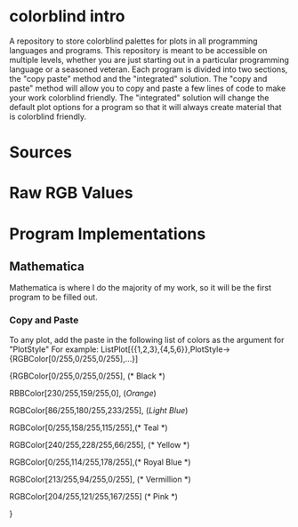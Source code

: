 # colorblind intro
A repository to store colorblind palettes for plots in all programming languages and programs. This
repository is meant to be accessible on multiple levels, whether you are just starting out 
in a particular programming language or a seasoned veteran. Each program is divided into two
sections, the "copy paste" method and the "integrated" solution.  The "copy and paste" method 
will allow you to copy and paste a few lines of code to make your work colorblind friendly. 
The "integrated" solution will change the default plot options for a program so that it will 
always create material that is colorblind friendly.

# Sources

# Raw RGB Values

# Program Implementations

## Mathematica
Mathematica is where I do the majority of my work, so it will be the first program to be filled out.
### Copy and Paste

To any plot, add the paste in the following list of colors as the argument for "PlotStyle"
For example: ListPlot[{{1,2,3},{4,5,6}},PlotStyle->{RGBColor[0/255,0/255,0/255],...}]


{RGBColor[0/255,0/255,0/255], (* Black *)

RBBColor[230/255,159/255,0], (*Orange*)

RGBColor[86/255,180/255,233/255], (*Light Blue*)

RGBColor[0/255,158/255,115/255],(* Teal *)

RGBColor[240/255,228/255,66/255], (* Yellow *)

RGBColor[0/255,114/255,178/255],(* Royal Blue *)

RGBColor[213/255,94/255,0/255], (* Vermillion *)

RGBColor[204/255,121/255,167/255] (* Pink *)

}


